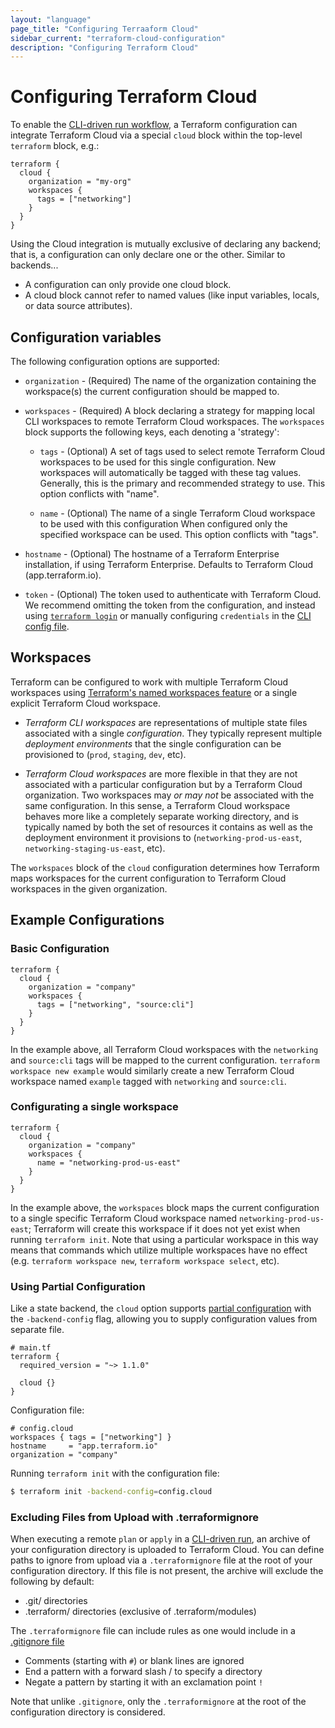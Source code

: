 ```yaml
---
layout: "language"
page_title: "Configuring Terraaform Cloud"
sidebar_current: "terraform-cloud-configuration"
description: "Configuring Terraform Cloud"
---
```


# Configuring Terraform Cloud

To enable the [CLI-driven run workflow](https://www.terraform.io/docs/cloud/run/cli.html), a
Terraform configuration can integrate Terraform Cloud via a special `cloud` block within the
top-level `terraform` block, e.g.:

```
terraform {
  cloud {
    organization = "my-org"
    workspaces {
      tags = ["networking"]
    }
  }
}
```

Using the Cloud integration is mutually exclusive of declaring any backend; that is, a configuration
can only declare one or the other. Similar to backends...

- A configuration can only provide one cloud block.
- A cloud block cannot refer to named values (like input variables, locals, or data source attributes).

## Configuration variables

The following configuration options are supported:

* `organization` - (Required) The name of the organization containing the
  workspace(s) the current configuration should be mapped to.

* `workspaces` - (Required) A block declaring a strategy for mapping local CLI workspaces to remote
  Terraform Cloud workspaces.
  The `workspaces` block supports the following keys, each denoting a 'strategy':

  * `tags` - (Optional) A set of tags used to select remote Terraform Cloud workspaces to be used for this single
configuration.  New workspaces will automatically be tagged with these tag values.  Generally, this
is the primary and recommended strategy to use.  This option conflicts with "name".

  * `name` - (Optional) The name of a single Terraform Cloud workspace to be used with this configuration When configured
only the specified workspace can be used. This option conflicts with "tags".

* `hostname` - (Optional) The hostname of a Terraform Enterprise installation, if using Terraform
  Enterprise. Defaults to Terraform Cloud (app.terraform.io).

* `token` - (Optional) The token used to authenticate with Terraform Cloud.
  We recommend omitting the token from the configuration, and instead using
  [`terraform login`](/docs/cli/commands/login.html) or manually configuring
  `credentials` in the
  [CLI config file](/docs/cli/config/config-file.html#credentials).

## Workspaces

Terraform can be configured to work with multiple Terraform Cloud workspaces using [Terraform's named workspaces feature](/docs/cli/workspaces/index.html) or a single explicit Terraform Cloud workspace.

* _Terraform CLI workspaces_ are representations of multiple state files associated with a single
_configuration_. They typically represent multiple _deployment environments_ that the single
configuration can be provisioned to (`prod`, `staging`, `dev`, etc).

* _Terraform Cloud workspaces_ are more flexible in that they are not associated with a particular
configuration but by a Terraform Cloud organization. Two workspaces may _or may not_ be associated
with the same configuration. In this sense, a Terraform Cloud workspace behaves more like a
completely separate working directory, and is typically named by both the set of resources it
contains as well as the deployment environment it provisions to (`networking-prod-us-east`,
`networking-staging-us-east`, etc).

The `workspaces` block of the `cloud` configuration determines how Terraform maps workspaces for the
current configuration to Terraform Cloud workspaces in the given organization.

## Example Configurations

### Basic Configuration

```hcl
terraform {
  cloud {
    organization = "company"
    workspaces {
      tags = ["networking", "source:cli"]
    }
  }
}
```

In the example above, all Terraform Cloud workspaces with the `networking` and `source:cli` tags
will be mapped to the current configuration. `terraform workspace new example` would similarly
create a new Terraform Cloud workspace named `example` tagged with `networking` and `source:cli`.

### Configurating a single workspace

```hcl
terraform {
  cloud {
    organization = "company"
    workspaces {
      name = "networking-prod-us-east"
    }
  }
}
```

In the example above, the `workspaces` block maps the current configuration to a single specific
Terraform Cloud workspace named `networking-prod-us-east`; Terraform will create this workspace if
it does not yet exist when running `terraform init`. Note that using a particular workspace in this
way means that commands which utilize multiple workspaces have no effect (e.g. `terraform workspace
new`, `terraform workspace select`, etc).

### Using Partial Configuration

Like a state backend, the `cloud` option supports [partial
configuration](/docs/language/settings/backends/configuration.html#partial-configuration) with the
`-backend-config` flag, allowing you to supply configuration values from separate file.

```hcl
# main.tf
terraform {
  required_version = "~> 1.1.0"

  cloud {}
}
```

Configuration file:

```hcl
# config.cloud
workspaces { tags = ["networking"] }
hostname     = "app.terraform.io"
organization = "company"
```

Running `terraform init` with the configuration file:

```sh
$ terraform init -backend-config=config.cloud
```

### Excluding Files from Upload with .terraformignore

When executing a remote `plan` or `apply` in a [CLI-driven run](/docs/cloud/run/cli.html),
an archive of your configuration directory is uploaded to Terraform Cloud. You can define
paths to ignore from upload via a `.terraformignore` file at the root of your configuration directory. If this file is not present, the archive will exclude the following by default:

* .git/ directories
* .terraform/ directories (exclusive of .terraform/modules)

The `.terraformignore` file can include rules as one would include in a
[.gitignore file](https://git-scm.com/book/en/v2/Git-Basics-Recording-Changes-to-the-Repository#_ignoring)


* Comments (starting with `#`) or blank lines are ignored
* End a pattern with a forward slash / to specify a directory
* Negate a pattern by starting it with an exclamation point `!`

Note that unlike `.gitignore`, only the `.terraformignore` at the root of the configuration
directory is considered.
